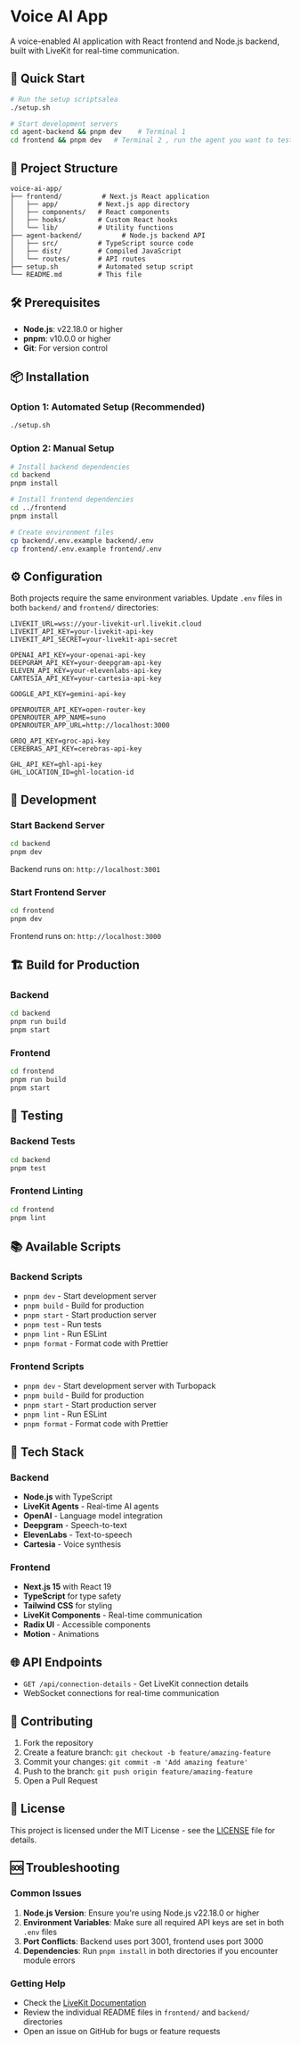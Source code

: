 # Voice AI App

A voice-enabled AI application with React frontend and Node.js backend, built with LiveKit for real-time communication.

## 🚀 Quick Start

```bash
# Run the setup scriptsalea
./setup.sh

# Start development servers
cd agent-backend && pnpm dev    # Terminal 1
cd frontend && pnpm dev   # Terminal 2 , run the agent you want to test refer to package.json for commands
```

## 📁 Project Structure

```
voice-ai-app/
├── frontend/          # Next.js React application
│   ├── app/          # Next.js app directory
│   ├── components/   # React components
│   ├── hooks/        # Custom React hooks
│   └── lib/          # Utility functions
├── agent-backend/          # Node.js backend API
│   ├── src/          # TypeScript source code
│   ├── dist/         # Compiled JavaScript
│   └── routes/       # API routes
├── setup.sh          # Automated setup script
└── README.md         # This file
```

## 🛠️ Prerequisites

- **Node.js**: v22.18.0 or higher
- **pnpm**: v10.0.0 or higher
- **Git**: For version control

## 📦 Installation

### Option 1: Automated Setup (Recommended)

```bash
./setup.sh
```

### Option 2: Manual Setup

```bash
# Install backend dependencies
cd backend
pnpm install

# Install frontend dependencies
cd ../frontend
pnpm install

# Create environment files
cp backend/.env.example backend/.env
cp frontend/.env.example frontend/.env
```

## ⚙️ Configuration

Both projects require the same environment variables. Update `.env` files in both `backend/` and `frontend/` directories:

```env
LIVEKIT_URL=wss://your-livekit-url.livekit.cloud
LIVEKIT_API_KEY=your-livekit-api-key
LIVEKIT_API_SECRET=your-livekit-api-secret

OPENAI_API_KEY=your-openai-api-key
DEEPGRAM_API_KEY=your-deepgram-api-key
ELEVEN_API_KEY=your-elevenlabs-api-key
CARTESIA_API_KEY=your-cartesia-api-key

GOOGLE_API_KEY=gemini-api-key

OPENROUTER_API_KEY=open-router-key
OPENROUTER_APP_NAME=suno
OPENROUTER_APP_URL=http://localhost:3000

GROQ_API_KEY=groc-api-key
CEREBRAS_API_KEY=cerebras-api-key

GHL_API_KEY=ghl-api-key
GHL_LOCATION_ID=ghl-location-id

```

## 🚀 Development

### Start Backend Server

```bash
cd backend
pnpm dev
```

Backend runs on: `http://localhost:3001`

### Start Frontend Server

```bash
cd frontend
pnpm dev
```

Frontend runs on: `http://localhost:3000`

## 🏗️ Build for Production

### Backend

```bash
cd backend
pnpm run build
pnpm start
```

### Frontend

```bash
cd frontend
pnpm run build
pnpm start
```

## 🧪 Testing

### Backend Tests

```bash
cd backend
pnpm test
```

### Frontend Linting

```bash
cd frontend
pnpm lint
```

## 📚 Available Scripts

### Backend Scripts

- `pnpm dev` - Start development server
- `pnpm build` - Build for production
- `pnpm start` - Start production server
- `pnpm test` - Run tests
- `pnpm lint` - Run ESLint
- `pnpm format` - Format code with Prettier

### Frontend Scripts

- `pnpm dev` - Start development server with Turbopack
- `pnpm build` - Build for production
- `pnpm start` - Start production server
- `pnpm lint` - Run ESLint
- `pnpm format` - Format code with Prettier

## 🔧 Tech Stack

### Backend

- **Node.js** with TypeScript
- **LiveKit Agents** - Real-time AI agents
- **OpenAI** - Language model integration
- **Deepgram** - Speech-to-text
- **ElevenLabs** - Text-to-speech
- **Cartesia** - Voice synthesis

### Frontend

- **Next.js 15** with React 19
- **TypeScript** for type safety
- **Tailwind CSS** for styling
- **LiveKit Components** - Real-time communication
- **Radix UI** - Accessible components
- **Motion** - Animations

## 🌐 API Endpoints

- `GET /api/connection-details` - Get LiveKit connection details
- WebSocket connections for real-time communication

## 📝 Contributing

1. Fork the repository
2. Create a feature branch: `git checkout -b feature/amazing-feature`
3. Commit your changes: `git commit -m 'Add amazing feature'`
4. Push to the branch: `git push origin feature/amazing-feature`
5. Open a Pull Request

## 📄 License

This project is licensed under the MIT License - see the [LICENSE](LICENSE) file for details.

## 🆘 Troubleshooting

### Common Issues

1. **Node.js Version**: Ensure you're using Node.js v22.18.0 or higher
2. **Environment Variables**: Make sure all required API keys are set in both `.env` files
3. **Port Conflicts**: Backend uses port 3001, frontend uses port 3000
4. **Dependencies**: Run `pnpm install` in both directories if you encounter module errors

### Getting Help

- Check the [LiveKit Documentation](https://docs.livekit.io/)
- Review the individual README files in `frontend/` and `backend/` directories
- Open an issue on GitHub for bugs or feature requests
